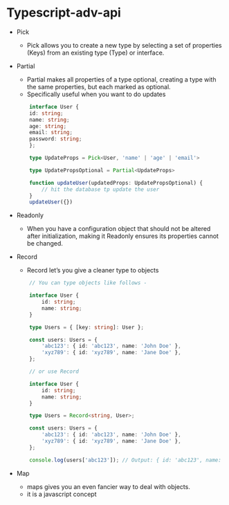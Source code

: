 # Typescript-adv-api

* Pick
    * Pick allows you to create a new type by selecting a set of properties (Keys) from an existing type (Type) or interface.

* Partial
    * Partial makes all properties of a type optional, creating a type with the same properties, but each marked as optional.
    * Specifically useful when you want to do updates
    ```typescript
        interface User {
        id: string;
        name: string;
        age: string;
        email: string;
        password: string;
        };

        type UpdateProps = Pick<User, 'name' | 'age' | 'email'>

        type UpdatePropsOptional = Partial<UpdateProps>

        function updateUser(updatedProps: UpdatePropsOptional) {
            // hit the database tp update the user
        }
        updateUser({})
    ```

* Readonly
    * When you have a configuration object that should not be altered after initialization, making it Readonly ensures its
    properties cannot be changed.

* Record
    * Record let’s you give a cleaner type to objects
    ```typescript
        // You can type objects like follows - 

        interface User {
            id: string;
            name: string;
        }

        type Users = { [key: string]: User };

        const users: Users = {
            'abc123': { id: 'abc123', name: 'John Doe' },
            'xyz789': { id: 'xyz789', name: 'Jane Doe' },
        };
    ```
    ```typescript
        // or use Record

        interface User {
            id: string;
            name: string;
        }

        type Users = Record<string, User>;

        const users: Users = {
            'abc123': { id: 'abc123', name: 'John Doe' },
            'xyz789': { id: 'xyz789', name: 'Jane Doe' },
        };

        console.log(users['abc123']); // Output: { id: 'abc123', name: 'John Doe' }
    ```


* Map
    * maps gives you an even fancier way to deal with objects.
    * it is a javascript concept
    